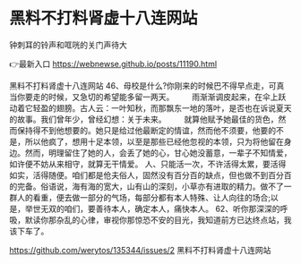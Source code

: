 # 黑料不打料肾虚十八连网站
钟刺耳的铃声和哐咣的关门声待大

👉最新入口 https://webnewse.github.io/posts/11190.html

黑料不打料肾虚十八连网站	46、母校是什么?你刚来的时候巴不得早点走，可真当你要走的时候，又急切的希望能多留一两天。
　　雨渐渐调皮起来，在伞上跃动着它轻盈的翅膀。古人云：一叶知秋，而那飘东一地的落叶，是否也在诉说夏天的故事。我们曾年少，曾经幻想：关于未来。
　　就算他赋予她最佳的货色，然而保持得不到他想要的。她只是给过他最断定的情谊，然而他不须要，他要的不是，所以他疯了，想用十足本领，以至是那些已经他忽视的本领，只为将他留在身边。然而，明理留住了她的人，会丢了她的心，甘心她没蓄意，一辈子不知情爱，如许便不妨从来相守，就算无干情爱。
人、只能活一次，不许活得太累，要活得如实，活得随便。咱们都是伧夫俗人，固然没有百分百的缺点，但也做不到百分百的完备。俗语说，海有海的宽大，山有山的深刻，小草亦有进取的精力。做不了一群人的看重，便去做一部分的气场，每部分都有本人特殊、让人向往的场合;以是，举世无双的咱们，要善待本人，确定本人，痛快本人。
		62、听你那深深的呼吸，默读你那杂乱的心律，审视你那惊恐不安的目光，我知道前方已达终点站，我该下车了。

https://github.com/werytos/135344/issues/2
黑料不打料肾虚十八连网站
